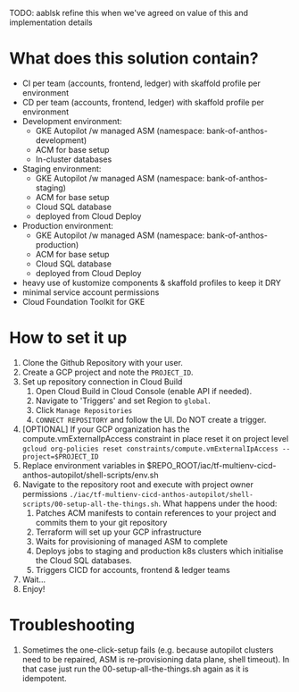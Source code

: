 TODO: aablsk refine this when we've agreed on value of this and implementation details

# What does this solution contain?
- CI per team (accounts, frontend, ledger) with skaffold profile per environment
- CD per team (accounts, frontend, ledger) with skaffold profile per environment
- Development environment:
    - GKE Autopilot /w managed ASM (namespace: bank-of-anthos-development)
    - ACM for base setup
    - In-cluster databases
- Staging environment:
    - GKE Autopilot /w managed ASM (namespace: bank-of-anthos-staging)
    - ACM for base setup
    - Cloud SQL database
    - deployed from Cloud Deploy
- Production environment:
    - GKE Autopilot /w managed ASM (namespace: bank-of-anthos-production)
    - ACM for base setup
    - Cloud SQL database
    - deployed from Cloud Deploy
- heavy use of kustomize components & skaffold profiles to keep it DRY
- minimal service account permissions
- Cloud Foundation Toolkit for GKE

# How to set it up
1. Clone the Github Repository with your user.
1. Create a GCP project and note the `PROJECT_ID`.
1. Set up repository connection in Cloud Build
    1. Open Cloud Build in Cloud Console (enable API if needed).
    1. Navigate to 'Triggers' and set Region to `global`.
    1. Click `Manage Repositories`
    1. `CONNECT REPOSITORY` and follow the UI. Do NOT create a trigger.
1. [OPTIONAL] If your GCP organization has the compute.vmExternalIpAccess constraint in place reset it on project level `gcloud org-policies reset constraints/compute.vmExternalIpAccess --project=$PROJECT_ID` 
1. Replace environment variables in $REPO_ROOT/iac/tf-multienv-cicd-anthos-autopilot/shell-scripts/env.sh
1. Navigate to the repository root and execute with project owner permissions `./iac/tf-multienv-cicd-anthos-autopilot/shell-scripts/00-setup-all-the-things.sh`. What happens under the hood:
    1. Patches ACM manifests to contain references to your project and commits them to your git repository
    1. Terraform will set up your GCP infrastructure
    1. Waits for provisioning of managed ASM to complete
    1. Deploys jobs to staging and production k8s clusters which initialise the Cloud SQL databases.
    1. Triggers CICD for accounts, frontend & ledger teams
1. Wait...
1. Enjoy!

# Troubleshooting
1. Sometimes the one-click-setup fails (e.g. because autopilot clusters need to be repaired, ASM is re-provisioning data plane, shell timeout). In that case just run the 00-setup-all-the-things.sh again as it is idempotent.

